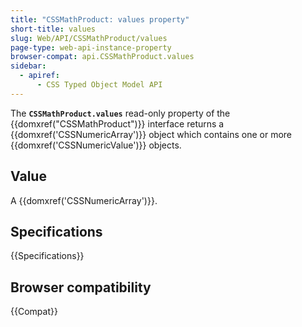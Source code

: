 ```yaml
---
title: "CSSMathProduct: values property"
short-title: values
slug: Web/API/CSSMathProduct/values
page-type: web-api-instance-property
browser-compat: api.CSSMathProduct.values
sidebar:
  - apiref:
      - CSS Typed Object Model API
---
```


The **`CSSMathProduct.values`** read-only
property of the {{domxref("CSSMathProduct")}} interface returns a
{{domxref('CSSNumericArray')}} object which contains one or more
{{domxref('CSSNumericValue')}} objects.

## Value

A {{domxref('CSSNumericArray')}}.

## Specifications

{{Specifications}}

## Browser compatibility

{{Compat}}
